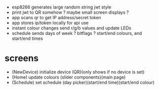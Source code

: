 *   esp8266 generates large random string jwt style
*   print jwt to QR somehow ? maybe small screen displays ?
*   app scans qr to get IP address/secret token
*   app stores ip/token locally for api use
*   instant colour changes send r/g/b values and update LEDs
*   schedule sends days of week ? bitflags ? start/end colours, and start/end times

# screens

*   (NewDevice) initialize device (QR)(only shows if no device is set)
*   (Home) update colours (slider components)(main page)
*   (Schedule) set schedule (day picker)(start/end time)(start/end colour)
